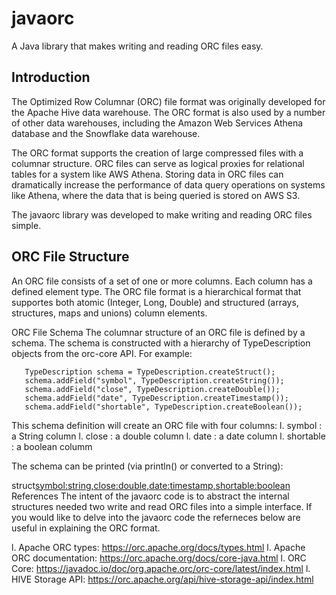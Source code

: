 # javaorc
A Java library that makes writing and reading ORC files easy.

## Introduction
The Optimized Row Columnar (ORC) file format was originally developed for the Apache Hive data warehouse. The ORC format is also used by a number of other data warehouses, including the Amazon Web Services Athena database and the Snowflake data warehouse.

The ORC format supports the creation of large compressed files with a columnar structure. ORC files can serve as logical proxies for relational tables for a system like AWS Athena. Storing data in ORC files can dramatically increase the performance of data query operations on systems like Athena, where the data that is being queried is stored on AWS S3.

The javaorc library was developed to make writing and reading ORC files simple.

## ORC File Structure
An ORC file consists of a set of one or more columns. Each column has a defined element type. The ORC file format is a hierarchical format that supportes both atomic (Integer, Long, Double) and structured (arrays, structures, maps and unions) column elements.

ORC File Schema
The columnar structure of an ORC file is defined by a schema. The schema is constructed with a hierarchy of TypeDescription objects from the orc-core API. For example:

       TypeDescription schema = TypeDescription.createStruct();
       schema.addField("symbol", TypeDescription.createString());
       schema.addField("close", TypeDescription.createDouble());
       schema.addField("date", TypeDescription.createTimestamp());
       schema.addField("shortable", TypeDescription.createBoolean());
       
This schema definition will create an ORC file with four columns: l. symbol : a String column l. close : a double column l. date : a date column l. shortable : a boolean columm

The schema can be printed (via println() or converted to a String):

struct<symbol:string,close:double,date:timestamp,shortable:boolean>
References
The intent of the javaorc code is to abstract the internal structures needed two write and read ORC files into a simple interface. If you would like to delve into the javaorc code the referneces below are useful in explaining the ORC format.

l. Apache ORC types: https://orc.apache.org/docs/types.html
l. Apache ORC documentation: https://orc.apache.org/docs/core-java.html
l. ORC Core: https://javadoc.io/doc/org.apache.orc/orc-core/latest/index.html
l. HIVE Storage API: https://orc.apache.org/api/hive-storage-api/index.html
